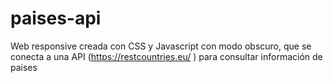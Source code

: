 # paises-api
Web responsive creada con CSS y Javascript con modo obscuro, que se conecta a una API (https://restcountries.eu/ ) para consultar información de paises
